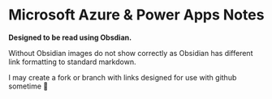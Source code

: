 # Microsoft Azure & Power Apps Notes

**Designed to be read using Obsdian.**

Without Obsidian images do not show correctly as Obsidian has different link formatting to standard markdown.

I may create a fork or branch with links designed for use with github sometime 🤔
